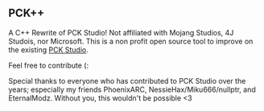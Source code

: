 PCK++
-----

A C++ Rewrite of PCK Studio! Not affiliated with Mojang Studios, 4J Studois, nor Microsoft. This is a non profit open source tool to improve on the existing [PCK Studio](https://github.com/PhoenixARC/-PCK-Studio).

Feel free to contribute (:

Special thanks to everyone who has contributed to PCK Studio over the years; especially my friends PhoenixARC, NessieHax/Miku666/nullptr, and EternalModz. Without you, this wouldn't be possible <3
